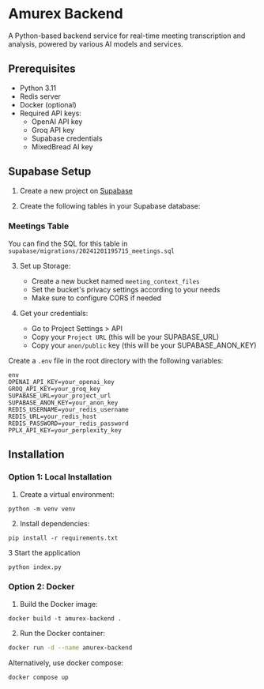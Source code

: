 # Amurex Backend

A Python-based backend service for real-time meeting transcription and analysis, powered by various AI models and services.

## Prerequisites

- Python 3.11
- Redis server
- Docker (optional)
- Required API keys:
  - OpenAI API key
  - Groq API key
  - Supabase credentials
  - MixedBread AI key

## Supabase Setup

1. Create a new project on [Supabase](https://supabase.com)

2. Create the following tables in your Supabase database:

### Meetings Table

You can find the SQL for this table in `supabase/migrations/20241201195715_meetings.sql`

3. Set up Storage:
   - Create a new bucket named `meeting_context_files`
   - Set the bucket's privacy settings according to your needs
   - Make sure to configure CORS if needed

4. Get your credentials:
   - Go to Project Settings > API
   - Copy your `Project URL` (this will be your SUPABASE_URL)
   - Copy your `anon/public` key (this will be your SUPABASE_ANON_KEY)

Create a `.env` file in the root directory with the following variables:

```
env
OPENAI_API_KEY=your_openai_key
GROQ_API_KEY=your_groq_key
SUPABASE_URL=your_project_url
SUPABASE_ANON_KEY=your_anon_key
REDIS_USERNAME=your_redis_username
REDIS_URL=your_redis_host
REDIS_PASSWORD=your_redis_password
PPLX_API_KEY=your_perplexity_key
```

## Installation

### Option 1: Local Installation

1. Create a virtual environment:

```
python -m venv venv
```

2. Install dependencies:

```
pip install -r requirements.txt
```

3 Start the application

```
python index.py
```

### Option 2: Docker

1. Build the Docker image:

```
docker build -t amurex-backend .
```

2. Run the Docker container:

```bash
docker run -d --name amurex-backend 
```

Alternatively, use docker compose:

```bash
docker compose up
```
